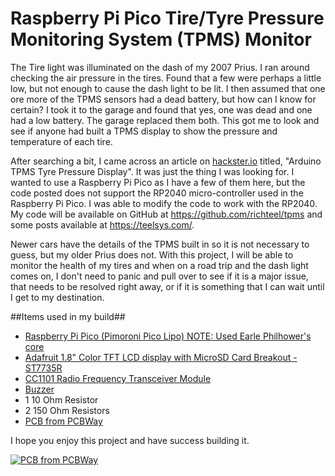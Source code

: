 # Raspberry Pi Pico Tire/Tyre Pressure Monitoring System (TPMS) Monitor

The Tire light was illuminated on the dash of my 2007 Prius. I ran around checking the air pressure in the tires. Found that a few were perhaps a little low, but not enough to cause the dash light to be lit. I then assumed that one ore more of the TPMS sensors had a dead battery, but how can I know for certain? I took it to the garage and found that yes, one was dead and one had a low battery. The garage replaced them both. This got me to look and see if anyone had built a TPMS display to show the pressure and temperature of each tire.

After searching a bit, I came across an article on <a href="https://www.hackster.io/jsmsolns/arduino-tpms-tyre-pressure-display-b6e544" target="_blank">hackster.io</a> titled, "Arduino TPMS Tyre Pressure Display". It was just the thing I was looking for. I wanted to use a Raspberry Pi Pico as I have a few of them here, but the code posted does not support the RP2040 micro-controller used in the Raspberry Pi Pico. I was able to modify the code to work with the RP2040. My code will be available on GitHub at <a href="https://github.com/richteel/tpms" target="_blank">https://github.com/richteel/tpms</a> and some posts available at <a href="https://teelsys.com/" target="_blank">https://teelsys.com/</a>.

Newer cars have the details of the TPMS built in so it is not necessary to guess, but my older Prius does not. With this project, I will be able to monitor the health of my tires and when on a road trip and the dash light comes on, I don't need to panic and pull over to see if it is a major issue, that needs to be resolved right away, or if it is something that I can wait until I get to my destination.


##Items used in my build##

- <a href="https://www.adafruit.com/product/4883" target="_blank">Raspberry Pi Pico (Pimoroni Pico Lipo) NOTE: Used Earle Philhower's core</a>
- <a href="https://www.adafruit.com/product/358" target="_blank">Adafruit 1.8" Color TFT LCD display with MicroSD Card Breakout - ST7735R</a>
- <a href="https://www.amazon.com/gp/product/B0C8RRG88V/ref=ppx_yo_dt_b_asin_title_o04_s00?ie=UTF8&psc=1" target="_blank">CC1101 Radio Frequency Transceiver Module</a>
- <a href="https://www.adafruit.com/product/160" target="_blank">Buzzer</a>
- 1 10 Ohm Resistor
- 2 150 Ohm Resistors
- <a href="https://www.pcbway.com/project/shareproject/Raspberry_Pi_Pico_Tire_Tyre_Pressure_Monitoring_System_TPMS_48b6424e.html" target="_blank">PCB from PCBWay</a>


I hope you enjoy this project and have success building it.


<a href="https://www.pcbway.com/project/shareproject/Raspberry_Pi_Pico_Tire_Tyre_Pressure_Monitoring_System_TPMS_48b6424e.html"><img src="https://www.pcbway.com/project/img/images/frompcbway-1220.png" alt="PCB from PCBWay" /></a>